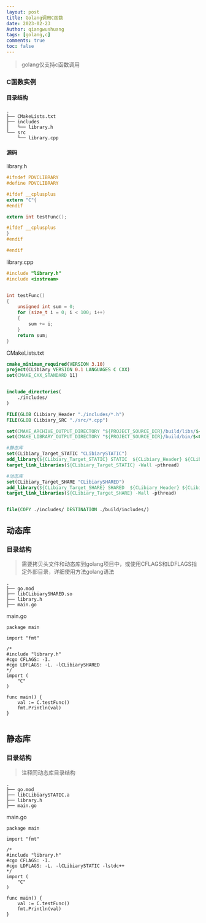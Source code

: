 ```yaml
---
layout: post
title: Golang调用C函数
date: 2023-02-23
Author: qiangwushuang 
tags: [golang,c]
comments: true
toc: false
---
```


> golang仅支持c函数调用

### C函数实例

#### 目录结构  
```text
.
├── CMakeLists.txt
├── includes
│   └── library.h
└── src
    └── library.cpp
```
#### 源码
library.h
```c
#ifndef PDVCLIBRARY
#define PDVCLIBRARY

#ifdef __cplusplus
extern "C"{
#endif

extern int testFunc();

#ifdef __cplusplus
}
#endif

#endif
```
library.cpp
```c
#include "library.h"
#include <iostream>


int testFunc()
{
    unsigned int sum = 0;
    for (size_t i = 0; i < 100; i++)
    {
        sum += i;         
    }
    return sum;    
}
```
CMakeLists.txt
```cmake
cmake_minimum_required(VERSION 3.10)
project(CLibiary VERSION 0.1 LANGUAGES C CXX)
set(CMAKE_CXX_STANDARD 11)


include_directories(
    ./includes/
)

FILE(GLOB CLibiary_Header "./includes/*.h")
FILE(GLOB CLibiary_SRC "./src/*.cpp")

set(CMAKE_ARCHIVE_OUTPUT_DIRECTORY "${PROJECT_SOURCE_DIR}/build/libs/$<0:>")
set(CMAKE_LIBRARY_OUTPUT_DIRECTORY "${PROJECT_SOURCE_DIR}/build/bin/$<0:>")

#静态库
set(CLibiary_Target_STATIC "CLibiarySTATIC")
add_library(${CLibiary_Target_STATIC} STATIC  ${CLibiary_Header} ${CLibiary_SRC})
target_link_libraries(${CLibiary_Target_STATIC} -Wall -pthread)

#动态库
set(CLibiary_Target_SHARE "CLibiarySHARED")
add_library(${CLibiary_Target_SHARE} SHARED  ${CLibiary_Header} ${CLibiary_SRC})
target_link_libraries(${CLibiary_Target_SHARE} -Wall -pthread)


file(COPY ./includes/ DESTINATION ./build/includes/)
```

## 动态库  
### 目录结构  
> 需要拷贝头文件和动态库到golang项目中，或使用CFLAGS和LDFLAGS指定外部目录，详细使用方法golang语法
```text
.
├── go.mod
├── libCLibiarySHARED.so
├── library.h
├── main.go
```
main.go  
```golang
package main

import "fmt"

/*
#include "library.h"
#cgo CFLAGS: -I.
#cgo LDFLAGS: -L. -lCLibiarySHARED
*/
import (
	"C"
)

func main() {
	val := C.testFunc()
	fmt.Println(val)
}


```

## 静态库  
### 目录结构  
> 注释同动态库目录结构  
```text
.
├── go.mod
├── libCLibiarySTATIC.a
├── library.h
├── main.go
```
main.go
```golang
package main

import "fmt"

/*
#include "library.h"
#cgo CFLAGS: -I.
#cgo LDFLAGS: -L. -lCLibiarySTATIC -lstdc++
*/
import (
	"C"
)

func main() {
	val := C.testFunc()
	fmt.Println(val)
}

```